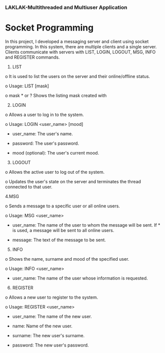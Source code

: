 ### LAKLAK-Multithreaded and Multiuser Application

 # Socket Programming
 
In this project, I developed a messaging server and client using socket programming. In this system, there are multiple clients and a single server. Clients communicate with servers with LIST, LOGIN, LOGOUT, MSG, INFO and REGISTER commands.

1. LIST

o It is used to list the users on the server and their online/offline status.

o Usage: LIST [mask]

o mask * or ? Shows the listing mask created with

2. LOGIN

o Allows a user to log in to the system.

o Usage: LOGIN <user_name> <password> [mood]

- user_name: The user's name.

- password: The user's password.

- mood (optional): The user's current mood.

3. LOGOUT

o Allows the active user to log out of the system.

o Updates the user's state on the server and terminates the thread connected to that user.

4.MSG

o Sends a message to a specific user or all online users.

o Usage: MSG <user_name> <message>

- user_name: The name of the user to whom the message will be sent. If * is used, a message will be sent to all online users.

- message: The text of the message to be sent.

5. INFO

o Shows the name, surname and mood of the specified user.

o Usage: INFO <user_name>

- user_name: The name of the user whose information is requested.

6. REGISTER

o Allows a new user to register to the system.

o Usage: REGISTER <user_name> <password> <name-surname>

- user_name: The name of the new user.

- name: Name of the new user.

- surname: The new user's surname.

- password: The new user's password.
